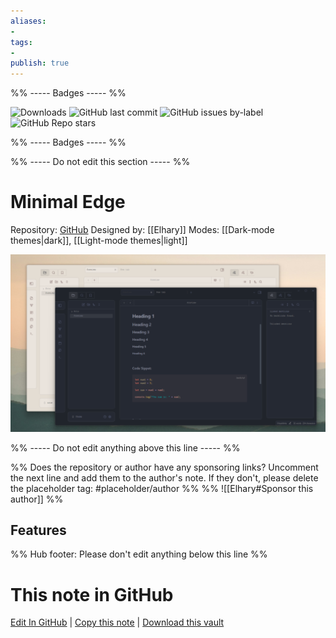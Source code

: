 ```yaml
---
aliases:
- 
tags: 
- 
publish: true
---
```


%% ----- Badges ----- %%

![Downloads](https://img.shields.io/badge/downloads-186-573E7A?style=for-the-badge&logo=)
![GitHub last commit](https://img.shields.io/github/last-commit/Elhary/Obsidian-Minimal-Edge?color=573E7A&label=last%20update&logo=github&style=for-the-badge)
![GitHub issues by-label](https://img.shields.io/github/issues/Elhary/Obsidian-Minimal-Edge/help%20wanted?color=573E7A&logo=github&style=for-the-badge) 
![GitHub Repo stars](https://img.shields.io/github/stars/Elhary/Obsidian-Minimal-Edge?color=573E7A&logo=github&style=for-the-badge)

%% ----- Badges ----- %%

%% ----- Do not edit this section ----- %%

# Minimal Edge

Repository: [GitHub](https://github.com/Elhary/Obsidian-Minimal-Edge)
Designed by: [[Elhary]]
Modes: [[Dark-mode themes|dark]], [[Light-mode themes|light]]



![screenshot](https://github.com/Elhary/Obsidian-Minimal-Edge/raw/HEAD/minimal-edge.png)

%% ----- Do not edit anything above this line ----- %% 

%% Does the repository or author have any sponsoring links? Uncomment the next line and add them to the author's note. If they don't, please delete the placeholder tag: #placeholder/author %%
%% ![[Elhary#Sponsor this author]] %%


## Features



%% Hub footer: Please don't edit anything below this line %%

# This note in GitHub

<span class="git-footer">[Edit In GitHub](https://github.dev/obsidian-community/obsidian-hub/blob/main/02%20-%20Community%20Expansions/02.05%20All%20Community%20Expansions/Themes/Minimal%20Edge.md "git-hub-edit-note") | [Copy this note](https://raw.githubusercontent.com/obsidian-community/obsidian-hub/main/02%20-%20Community%20Expansions/02.05%20All%20Community%20Expansions/Themes/Minimal%20Edge.md "git-hub-copy-note") | [Download this vault](https://github.com/obsidian-community/obsidian-hub/archive/refs/heads/main.zip "git-hub-download-vault") </span>

